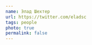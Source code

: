 ```yaml
---
name: Элад Шехтер
url: https://twitter.com/eladsc
tags: people
photo: true
permalink: false
---
```

